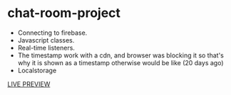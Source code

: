 # chat-room-project

- Connecting to firebase.
- Javascript classes.
- Real-time listeners.
- The timestamp work with a cdn, and browser was blocking it so that's why it is shown as a timestamp otherwise would be like (20 days ago)
- Localstorage

[LIVE PREVIEW](https://cesar-rdgz.github.io/chat-room-project/)
